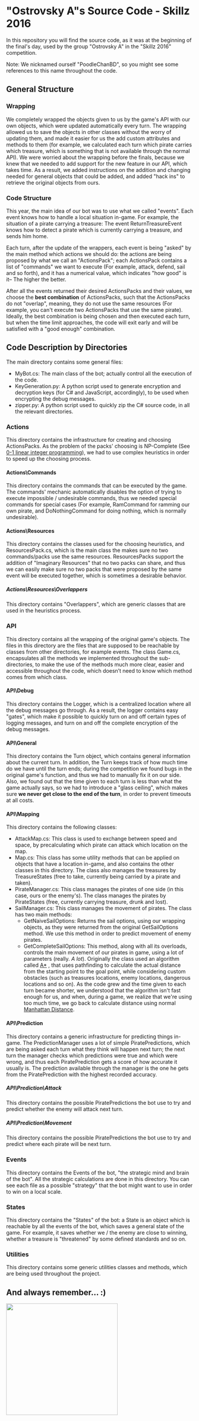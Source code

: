# "Ostrovsky A"s Source Code - Skillz 2016
In this repository you will find the source code, as it was at the beginning of the final's day, used by the group "Ostrovsky A" in the "Skillz 2016" competition.

Note: We nicknamed ourself "PoodleChanBD", so you might see some references to this name throughout the code.

## General Structure
### Wrapping
We completely wrapped the objects given to us by the game's API with our own objects, which were updated automatically every turn. The wrapping allowed us to save the objects in other classes without the worry of updating them, and made it easier for us the add custom attributes and methods to them (for example, we calculated each turn which pirate carries which treasure, which is something that is not available through the normal API). We were worried about the wrapping before the finals, because we knew that we needed to add support for the new feature in our API, which takes time. As a result, we added instructions on the addition and changing needed for general objects that could be added, and added "hack ins" to retrieve the original objects from ours.

### Code Structure
This year, the main idea of our bot was to use what we called "events". Each event knows how to handle a local situation in-game. For example, the situation of a pirate carrying a treasure: The event ReturnTreasureEvent knows how to detect a pirate which is currently carrying a treasure, and sends him home.

Each turn, after the update of the wrappers, each event is being "asked" by the main method which actions we should do: the actions are being proposed by what we call an "ActionsPack"; each ActionsPack contains a list of "commands" we want to execute (For example, attack, defend, sail and so forth), and it has a numerical value, which indicates "how good" is it– The higher the better.

After all the events returned their desired ActionsPacks and their values, we choose the **best combination** of ActionsPacks, such that the ActionsPacks do not "overlap", meaning, they do not use the same resources (For example, you can't execute two ActionsPacks that use the same pirate). Ideally, the best combination is being chosen and then executed each turn, but when the time limit approaches, the code will exit early and will be satisfied with a "good enough" combination.

## Code Description by Directories
The main directory contains some general files:
- MyBot.cs: The main class of the bot; actually control all the execution of the code.
- KeyGeneration.py: A python script used to generate encryption and decryption keys (for C# and JavaScript, accordingly), to be used when encrypting the debug messages.
- zipper.py: A python script used to quickly zip the C# source code, in all the relevant directories.

### Actions
This directory contains the infrastructure for creating and choosing ActionsPacks. As the problem of the packs' choosing is NP-Complete (See [0-1 linear integer programming]( https://en.wikipedia.org/wiki/Integer_programming)), we had to use complex heuristics in order to speed up the choosing process.

#### Actions\Commands
This directory contains the commands that can be executed by the game. The commands' mechanic automatically disables the option of trying to execute impossible / undesirable commands, thus we needed special commands for special cases (For example, RamCommand for ramming our own pirate, and DoNothingCommand for doing nothing, which is normally undesirable).

#### Actions\Resources
This directory contains the classes used for the choosing heuristics, and ResourcesPack.cs, which is the main class the makes sure no two commands/packs use the same resources. ResourcesPacks support the addition of "Imaginary Resources" that no two packs can share, and thus we can easily make sure no two packs that were proposed by the same event will be executed together, which is sometimes a desirable behavior.

##### Actions\Resources\Overlappers
This directory contains "Overlappers", which are generic classes that are used in the heuristics process.

### API
This directory contains all the wrapping of the original game's objects. The files in this directory are the files that are supposed to be reachable by classes from other directories, for example events. The class Game.cs, encapsulates all the methods we implemented throughout the sub-directories, to make the use of the methods much more clear, easier and accessible throughout the code, which doesn’t need to know which method comes from which class.

#### API\Debug
This directory contains the Logger, which is a centralized location where all the debug messages go through. As a result, the logger contains easy "gates", which make it possible to quickly turn on and off certain types of logging messages, and turn on and off the complete encryption of the debug messages.

#### API\General
This directory contains the Turn object, which contains general information about the current turn. In addition, the Turn keeps track of how much time do we have until the turn ends; during the competition we found bugs in the original game's function, and thus we had to manually fix it on our side. Also, we found out that the time given to each turn is less than what the game actually says, so we had to introduce a "glass ceiling", which makes sure **we never get close to the end of the turn**, in order to prevent timeouts at all costs.

#### API\Mapping
This directory contains the following classes:
- AttackMap.cs: This class is used to exchange between speed and space, by precalculating which pirate can attack which location on the map.
- Map.cs: This class has some utility methods that can be applied on objects that have a location in-game, and also contains the other classes in this directory. The class also manages the treasures by TreasureStates (free to take, currently being carried by a pirate and taken).
- PirateManager.cs: This class manages the pirates of one side (in this case, ours or the enemy's). The class manages the pirates by PirateStates (free, currently carrying treasure, drunk and lost).
- SailManager.cs: This class manages the movement of pirates. The class has two main methods:
   - GetNaiveSailOptions: Returns the sail options, using our wrapping objects, as they were returned from the original GetSailOptions method. We use this method in order to predict movement of enemy pirates.
   - GetCompleteSailOptions: This method, along with all its overloads, controls the main movement of our pirates in game, using a lot of parameters (really. *A lot*). Originally the class used an algorithm called [A*](http://theory.stanford.edu/~amitp/GameProgramming/AStarComparison.html) , that uses pathfinding to calculate the actual distance from the starting point to the goal point, while considering custom obstacles (such as treasures locations, enemy locations, dangerous locations and so on). As the code grew and the time given to each turn became shorter, we understood that the algorithm isn't fast enough for us, and when, during a game, we realize that we're using too much time,  we go back to calculate distance using normal [Manhattan Distance]( https://en.wikipedia.org/wiki/Taxicab_geometry).

#### API\Prediction
This directory contains a generic infrastructure for predicting things in-game. The PredictionManager uses a lot of simple PiratePredictions, which are being asked each turn what they think will happen next turn; the next turn the manager checks which predictions were true and which were wrong, and thus each PiratePrediction gets a score of how accurate it usually is. The prediction available through the manager is the one he gets from the PiratePrediction with the highest recorded accuracy. 

##### API\Prediction\Attack
This directory contains the possible PiratePredictions the bot use to try and predict whether the enemy will attack next turn.

##### API\Prediction\Movement
This directory contains the possible PiratePredictions the bot use to try and predict where each pirate will be next turn.

### Events
This directory contains the Events of the bot, "the strategic mind and brain of the bot". All the strategic calculations are done in this directory. You can see each file as a possible "strategy" that the bot might want to use in order to win on a local scale.

### States
This directory contains the "States" of the bot: a State is an object which is reachable by all the events of the bot, which saves a general state of the game. For example, it saves whether we / the enemy are close to winning, whether a treasure is "threatened" by some defined standards and so on.

### Utilities
This directory contains some generic utilities classes and methods, which are being used throughout the project.

## And always remember... :)
<img src="https://www.ezphotoshare.com/images/2016/03/31/7zdcb.gif" width="300" />
